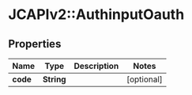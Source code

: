 # JCAPIv2::AuthinputOauth

## Properties
Name | Type | Description | Notes
------------ | ------------- | ------------- | -------------
**code** | **String** |  | [optional] 


